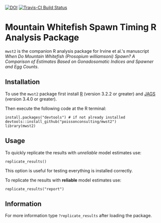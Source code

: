[![DOI](https://zenodo.org/badge/44328995.svg)](https://zenodo.org/badge/latestdoi/44328995)
[![Travis-CI Build Status](https://travis-ci.org/poissonconsulting/mwst2.svg?branch=master)](https://travis-ci.org/poissonconsulting/mwst2)

# Mountain Whitefish Spawn Timing R Analysis Package

`mwst2` is the companion R analysis package for Irvine et al.'s manuscript
*When Do Mountain Whitefish (Prosopium williamsoni) Spawn? A Comparison of Estimates Based on Gonadosomatic Indices and Spawner and Egg Counts*.

## Installation

To use the `mwst2` package first install 
[R](http://cran.r-project.org) (version 3.2.2 or greater) and
[JAGS](http://mcmc-jags.sourceforge.net) (version 3.4.0 or greater).

Then execute the following code at the R terminal:
```
install.packages("devtools") # if not already installed
devtools::install_github("poissonconsulting/mwst2")
library(mwst2)
```

## Usage

To quickly replicate the results with *unreliable* model estimates use:
```
replicate_results()
```
This option is useful for testing everything is installed correctly.

To replicate the results with **reliable** model estimates use:
```
replicate_results("report")
```

## Information

For more information type `?replicate_results` after loading the package.
